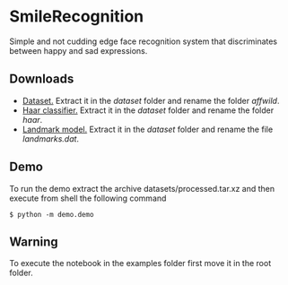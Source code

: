 # SmileRecognition
Simple and not cudding edge face recognition system that discriminates between happy and sad expressions.

## Downloads
- [Dataset.](https://ibug.doc.ic.ac.uk/resources/first-affect-wild-challenge/) Extract it in the *dataset* folder and rename the folder *affwild*.
- [Haar classifier.](https://www.kaggle.com/lalitharajesh/haarcascades) Extract it in the *dataset* folder and rename the folder *haar*.
- [Landmark model.](http://dlib.net/files/shape_predictor_68_face_landmarks.dat.bz2) Extract it in the *dataset* folder and rename the file *landmarks.dat*.

## Demo
To run the demo extract the archive datasets/processed.tar.xz and then execute from shell the following command
```
$ python -m demo.demo
```

## Warning
To execute the notebook in the examples folder first move it in the root folder.